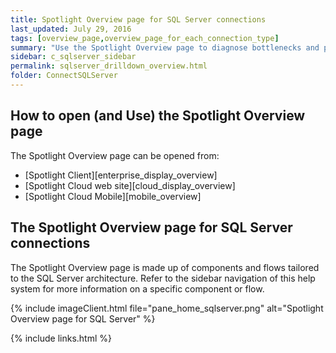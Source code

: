 ```yaml
---
title: Spotlight Overview page for SQL Server connections
last_updated: July 29, 2016
tags: [overview_page,overview_page_for_each_connection_type]
summary: "Use the Spotlight Overview page to diagnose bottlenecks and problem areas for a single SQL Server connection."
sidebar: c_sqlserver_sidebar
permalink: sqlserver_drilldown_overview.html
folder: ConnectSQLServer
---
```



## How to open (and Use) the Spotlight Overview page
The Spotlight Overview page can be opened from:

* [Spotlight Client][enterprise_display_overview]
* [Spotlight Cloud web site][cloud_display_overview]
* [Spotlight Cloud Mobile][mobile_overview]

## The Spotlight Overview page for SQL Server connections
The Spotlight Overview page is made up of components and flows tailored to the SQL Server architecture. Refer to the sidebar navigation of this help system for more information on a specific component or flow.

{% include imageClient.html file="pane_home_sqlserver.png" alt="Spotlight Overview page for SQL Server" %}



{% include links.html %}
